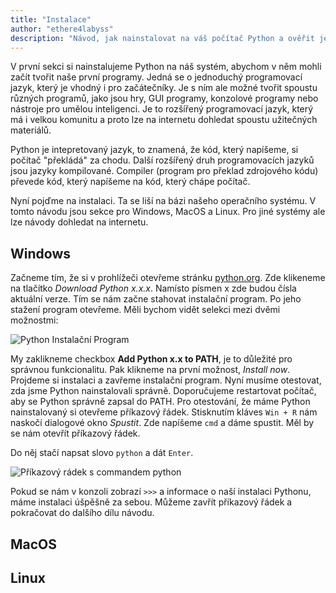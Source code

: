 ```yaml
---
title: "Instalace"
author: "ethere4labyss"
description: "Návod, jak nainstalovat na váš počítač Python a ověřit jeho správnou instalaci."
---
```


V první sekci si nainstalujeme Python na náš systém, abychom v něm mohli začít tvořit
naše první programy. Jedná se o jednoduchý programovací jazyk, který je vhodný i pro
začátečníky. Je s ním ale možné tvořit spoustu různých programů, jako jsou hry,
GUI programy, konzolové programy nebo nástroje pro umělou inteligenci. Je to rozšířený
programovací jazyk, který má i velkou komunitu a proto lze na internetu dohledat
spoustu užitečných materiálů.

Python je intepretovaný jazyk, to znamená, že kód, který napíšeme, si počítač "překládá"
za chodu. Další rozšířený druh programovacích jazyků jsou jazyky kompilované. Compiler
(program pro překlad zdrojového kódu) převede kód, který napíšeme na kód, který chápe
počítač.

Nyní pojďme na instalaci. Ta se liší na bázi našeho operačního systému. V tomto návodu
jsou sekce pro Windows, MacOS a Linux. Pro jiné systémy ale lze návody dohledat
na internetu.

## Windows

Začneme tím, že si v prohlížeči otevřeme stránku [python.org](https://www.python.org/downloads/).
Zde klikeneme na tlačítko _Download Python x.x.x_. Namísto písmen x zde budou čísla aktuální
verze. Tím se nám začne stahovat instalační program. Po jeho stažení program otevřeme.
Měli bychom vidět selekci mezi dvěmi možnostmi:

![Python Instalační Program](/installer.png)

My zaklikneme checkbox **Add Python x.x to PATH**, je to důležité pro správnou funkcionalitu.
Pak klikneme na první možnost, _Install now_. Projdeme si instalaci a zavřeme instalační
program. Nyní musíme otestovat, zda jsme Python nainstalovali správně. Doporučujeme
restartovat počítač, aby se Python správně zapsal do PATH. Pro otestování, že máme Python
nainstalovaný si otevřeme příkazový řádek. Stisknutím kláves `Win + R` nám naskočí dialogové
okno _Spustit_. Zde napíšeme `cmd` a dáme spustit. Měl by se nám otevřít příkazový řádek.

Do něj stačí napsat slovo `python` a dát `Enter`.

![Příkazový rádek s commandem python](/cmd.png)

Pokud se nám v konzoli zobrazí `>>>` a informace o naší instalaci Pythonu, máme instalaci
úšpěšně za sebou. Můžeme zavřít příkazový řádek a pokračovat do dalšího dílu návodu.

## MacOS

## Linux
